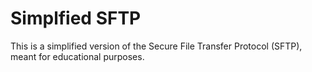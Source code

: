 # Simplfied SFTP
This is a simplified version of the Secure File Transfer Protocol (SFTP), meant for educational purposes.